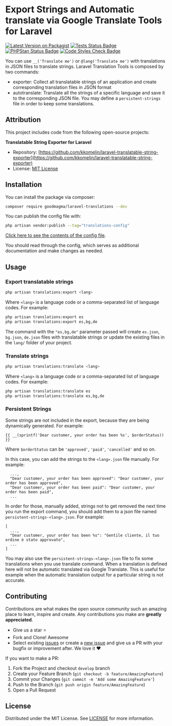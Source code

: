 # Export Strings and Automatic translate via Google Translate Tools for Laravel

[![Latest Version on Packagist](https://img.shields.io/packagist/v/goodmagma/laravel-translations.svg?style=for-the-badge)](https://packagist.org/packages/goodmagma/laravel-translations)
[![Tests Status Badge](https://github.com/goodmagma/laravel-translations/actions/workflows/run-tests.yml/badge.svg)](https://github.com/goodmagma/laravel-translations/actions/workflows/run-tests.yml)
[![PHPStan Status Badge](https://github.com/goodmagma/laravel-translations/actions/workflows/phpstan.yml.yml/badge.svg)](https://github.com/goodmagma/laravel-translations/actions/workflows/phpstan.yml.yml)
[![Code Styles Check Badge](https://github.com/goodmagma/laravel-translations/actions/workflows/php-cs-fixer.yml/badge.svg)](https://github.com/goodmagma/laravel-translations/actions/workflows/php-cs-fixer.yml)

You can use `__('Translate me')` or `@lang('Translate me')` with translations in JSON files to translate strings.
Laravel Translation Tools is composed by two commands:

* exporter: Collect all translatable strings of an application and create corresponding translation files in JSON format
* autotranslate: Translate all the strings of a specific language and save it to the corresponding JSON file. You may define a `persistent-strings` file in order to keep some translations.


## Attribution

This project includes code from the following open-source projects:

**Translatable String Exporter for Laravel**
- Repository: [https://github.com/kkomelin/laravel-translatable-string-exporter](https://github.com/kkomelin/laravel-translatable-string-exporter)
- License: [MIT License](https://github.com/kkomelin/laravel-translatable-string-exporter/blob/master/LICENSE)


## Installation

You can install the package via composer:

```bash
composer require goodmagma/laravel-translations --dev
```

You can publish the config file with:

```bash
php artisan vendor:publish --tag="translations-config"
```

[Click here to see the contents of the config file](config/translations.php).

You should read through the config, which serves as additional documentation and make changes as needed.


## Usage

### Export translatable strings

```bash
php artisan translations:export <lang>
```

Where `<lang>` is a language code or a comma-separated list of language codes.
For example:

```bash
php artisan translations:export es
php artisan translations:export es,bg,de
```

The command with the `"es,bg,de"` parameter passed will create `es.json`, `bg.json`, `de.json` files with translatable strings or update the existing files in the `lang/` folder of your project.


### Translate strings

```bash
php artisan translations:translate <lang>
```

Where `<lang>` is a language code or a comma-separated list of language codes.
For example:

```bash
php artisan translations:translate es
php artisan translations:translate es,bg,de
```


### Persistent Strings

Some strings are not included in the export, because they are being dynamically generated. For example:

`{{ __(sprintf('Dear customer, your order has been %s', $orderStatus)) }}`

Where `$orderStatus` can be `'approved'`, `'paid'`, `'cancelled'` and so on.

In this case, you can add the strings to the `<lang>.json` file manually. For example:

```
  ...,
  "Dear customer, your order has been approved": "Dear customer, your order has been approved",
  "Dear customer, your order has been paid": "Dear customer, your order has been paid",
  ...
```

In order for those, manually added, strings not to get removed the next time you run the export command, you should add them to a json file named `persistent-strings-<lang>.json`. For example:

```
[
  ...,
  "Dear customer, your order has been %s": "Gentile cliente, il tuo ordine è stato approvato",
  ...
]
```

You may also use the `persistent-strings-<lang>.json` file to fix some translations when you use translate command. 
When a translation is defined here will not be automatic translated via Google Translate. This is useful for example when the automatic translation output for a particular string is not accurate.


## Contributing

Contributions are what makes the open source community such an amazing place to learn, inspire and create. Any
contributions you make are **greatly appreciated**.

- Give us a star :star:
- Fork and Clone! Awesome
- Select existing [issues](https://github.com/goodmagma/laravel-translations/issues) or create a [new issue](https://github.com/goodmagma/laravel-translations/issues/new) and give us a PR with your bugfix or improvement after. We love it ❤️

If you want to make a PR:

1. Fork the Project and checkout `develop` branch
2. Create your Feature Branch (`git checkout -b feature/AmazingFeature`)
3. Commit your Changes (`git commit -m 'Add some AmazingFeature'`)
4. Push to the Branch (`git push origin feature/AmazingFeature`)
5. Open a Pull Request


## License

Distributed under the MIT License. See [LICENSE](LICENSE) for more information.
